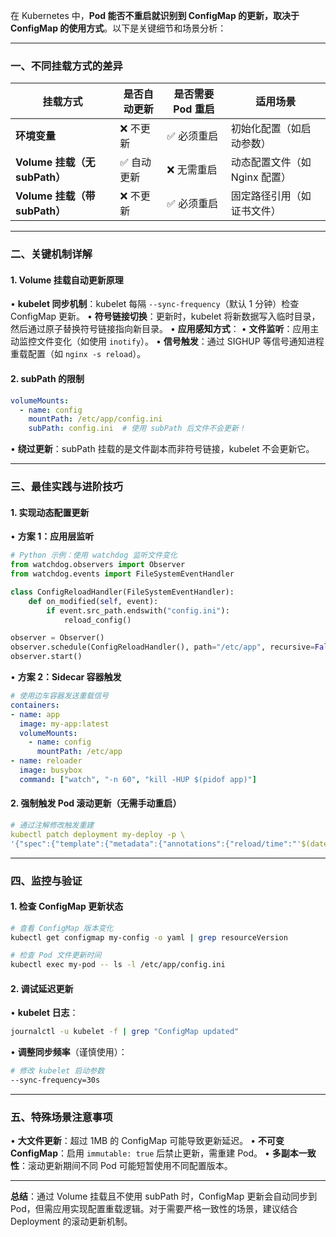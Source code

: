 在 Kubernetes 中，**Pod 能否不重启就识别到 ConfigMap 的更新，取决于 ConfigMap 的使用方式**。以下是关键细节和场景分析：

---

### 一、不同挂载方式的差异
| **挂载方式**              | **是否自动更新** | **是否需要 Pod 重启** | **适用场景**                   |
|---------------------------|------------------|-----------------------|--------------------------------|
| **环境变量**              | ❌ 不更新        | ✅ 必须重启           | 初始化配置（如启动参数）       |
| **Volume 挂载（无 subPath）** | ✅ 自动更新      | ❌ 无需重启           | 动态配置文件（如 Nginx 配置）  |
| **Volume 挂载（带 subPath）** | ❌ 不更新        | ✅ 必须重启           | 固定路径引用（如证书文件）     |

---

### 二、关键机制详解
#### 1. **Volume 挂载自动更新原理**
• **kubelet 同步机制**：kubelet 每隔 `--sync-frequency`（默认 1 分钟）检查 ConfigMap 更新。
• **符号链接切换**：更新时，kubelet 将新数据写入临时目录，然后通过原子替换符号链接指向新目录。
• **应用感知方式**：
  • **文件监听**：应用主动监控文件变化（如使用 `inotify`）。
  • **信号触发**：通过 SIGHUP 等信号通知进程重载配置（如 `nginx -s reload`）。

#### 2. **subPath 的限制**
```yaml
volumeMounts:
  - name: config
    mountPath: /etc/app/config.ini
    subPath: config.ini  # 使用 subPath 后文件不会更新！
```
• **绕过更新**：subPath 挂载的是文件副本而非符号链接，kubelet 不会更新它。

---

### 三、最佳实践与进阶技巧
#### 1. **实现动态配置更新**
• **方案 1：应用层监听**
  ```python
  # Python 示例：使用 watchdog 监听文件变化
  from watchdog.observers import Observer
  from watchdog.events import FileSystemEventHandler

  class ConfigReloadHandler(FileSystemEventHandler):
      def on_modified(self, event):
          if event.src_path.endswith("config.ini"):
              reload_config()

  observer = Observer()
  observer.schedule(ConfigReloadHandler(), path="/etc/app", recursive=False)
  observer.start()
  ```

• **方案 2：Sidecar 容器触发**
  ```yaml
  # 使用边车容器发送重载信号
  containers:
  - name: app
    image: my-app:latest
    volumeMounts:
      - name: config
        mountPath: /etc/app
  - name: reloader
    image: busybox
    command: ["watch", "-n 60", "kill -HUP $(pidof app)"]
  ```

#### 2. **强制触发 Pod 滚动更新（无需手动重启）**
```yaml
# 通过注解修改触发重建
kubectl patch deployment my-deploy -p \
'{"spec":{"template":{"metadata":{"annotations":{"reload/time":"'$(date +%s)'"}}}}}'
```

---

### 四、监控与验证
#### 1. **检查 ConfigMap 更新状态**
```bash
# 查看 ConfigMap 版本变化
kubectl get configmap my-config -o yaml | grep resourceVersion

# 检查 Pod 文件更新时间
kubectl exec my-pod -- ls -l /etc/app/config.ini
```

#### 2. **调试延迟更新**
• **kubelet 日志**：
  ```bash
  journalctl -u kubelet -f | grep "ConfigMap updated"
  ```
• **调整同步频率**（谨慎使用）：
  ```bash
  # 修改 kubelet 启动参数
  --sync-frequency=30s
  ```

---

### 五、特殊场景注意事项
• **大文件更新**：超过 1MB 的 ConfigMap 可能导致更新延迟。
• **不可变 ConfigMap**：启用 `immutable: true` 后禁止更新，需重建 Pod。
• **多副本一致性**：滚动更新期间不同 Pod 可能短暂使用不同配置版本。

---

**总结**：通过 Volume 挂载且不使用 subPath 时，ConfigMap 更新会自动同步到 Pod，但需应用实现配置重载逻辑。对于需要严格一致性的场景，建议结合 Deployment 的滚动更新机制。
